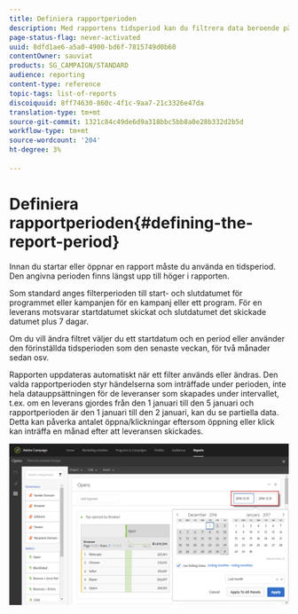 ```yaml
---
title: Definiera rapportperioden
description: Med rapportens tidsperiod kan du filtrera data beroende på vilka datum som har valts.
page-status-flag: never-activated
uuid: 8dfd1ae6-a5a0-4900-bd6f-7815749d0b60
contentOwner: sauviat
products: SG_CAMPAIGN/STANDARD
audience: reporting
content-type: reference
topic-tags: list-of-reports
discoiquuid: 8ff74630-860c-4f1c-9aa7-21c3326e47da
translation-type: tm+mt
source-git-commit: 1321c84c49de6d9a318bbc5bb8a0e28b332d2b5d
workflow-type: tm+mt
source-wordcount: '204'
ht-degree: 3%

---
```



# Definiera rapportperioden{#defining-the-report-period}

Innan du startar eller öppnar en rapport måste du använda en tidsperiod. Den angivna perioden finns längst upp till höger i rapporten.

Som standard anges filterperioden till start- och slutdatumet för programmet eller kampanjen för en kampanj eller ett program. För en leverans motsvarar startdatumet skickat och slutdatumet det skickade datumet plus 7 dagar.

Om du vill ändra filtret väljer du ett startdatum och en period eller använder den förinställda tidsperioden som den senaste veckan, för två månader sedan osv.

Rapporten uppdateras automatiskt när ett filter används eller ändras. Den valda rapportperioden styr händelserna som inträffade under perioden, inte hela datauppsättningen för de leveranser som skapades under intervallet, t.ex. om en leverans gjordes från den 1 januari till den 5 januari och rapportperioden är den 1 januari till den 2 januari, kan du se partiella data. Detta kan påverka antalet öppna/klickningar eftersom öppning eller klick kan inträffa en månad efter att leveransen skickades.

![](assets/campaign_reports_5.png)
